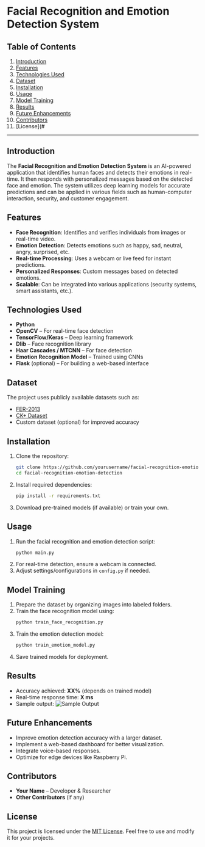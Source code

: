 # Facial Recognition and Emotion Detection System

## Table of Contents
1. [Introduction](#introduction)
2. [Features](#features)
3. [Technologies Used](#technologies-used)
4. [Dataset](#dataset)
5. [Installation](#installation)
6. [Usage](#usage)
7. [Model Training](#model-training)
8. [Results](#results)
9. [Future Enhancements](#future-enhancements)
10. [Contributors](#contributors)
11. [License](#
---

## Introduction
The **Facial Recognition and Emotion Detection System** is an AI-powered application that identifies human faces and detects their emotions in real-time. It then responds with personalized messages based on the detected face and emotion. The system utilizes deep learning models for accurate predictions and can be applied in various fields such as human-computer interaction, security, and customer engagement.

## Features
- **Face Recognition**: Identifies and verifies individuals from images or real-time video.
- **Emotion Detection**: Detects emotions such as happy, sad, neutral, angry, surprised, etc.
- **Real-time Processing**: Uses a webcam or live feed for instant predictions.
- **Personalized Responses**: Custom messages based on detected emotions.
- **Scalable**: Can be integrated into various applications (security systems, smart assistants, etc.).

## Technologies Used
- **Python**
- **OpenCV** – For real-time face detection
- **TensorFlow/Keras** – Deep learning framework
- **Dlib** – Face recognition library
- **Haar Cascades / MTCNN** – For face detection
- **Emotion Recognition Model** – Trained using CNNs
- **Flask** (optional) – For building a web-based interface

## Dataset
The project uses publicly available datasets such as:
- [FER-2013](https://www.kaggle.com/datasets/msambare/fer2013)
- [CK+ Dataset](https://www.kaggle.com/datasets/deadskull7/fer2013)
- Custom dataset (optional) for improved accuracy

## Installation
1. Clone the repository:
   ```bash
   git clone https://github.com/yourusername/facial-recognition-emotion-detection.git
   cd facial-recognition-emotion-detection
   ```
2. Install required dependencies:
   ```bash
   pip install -r requirements.txt
   ```
3. Download pre-trained models (if available) or train your own.

## Usage
1. Run the facial recognition and emotion detection script:
   ```bash
   python main.py
   ```
2. For real-time detection, ensure a webcam is connected.
3. Adjust settings/configurations in `config.py` if needed.

## Model Training
1. Prepare the dataset by organizing images into labeled folders.
2. Train the face recognition model using:
   ```bash
   python train_face_recognition.py
   ```
3. Train the emotion detection model:
   ```bash
   python train_emotion_model.py
   ```
4. Save trained models for deployment.

## Results
- Accuracy achieved: **XX%** (depends on trained model)
- Real-time response time: **X ms**
- Sample output:
  ![Sample Output](path_to_sample_image.png)

## Future Enhancements
- Improve emotion detection accuracy with a larger dataset.
- Implement a web-based dashboard for better visualization.
- Integrate voice-based responses.
- Optimize for edge devices like Raspberry Pi.

## Contributors
- **Your Name** – Developer & Researcher
- **Other Contributors** (if any)

## License
This project is licensed under the [MIT License](LICENSE). Feel free to use and modify it for your projects.

